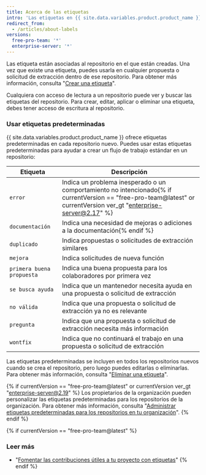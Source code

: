 ```yaml
---
title: Acerca de las etiquetas
intro: 'Las etiquetas en {{ site.data.variables.product.product_name }} te ayudan a organizar y priorizar tu trabajo. Puedes aplicar etiquetas a propuestas y solicitudes de extracción para indicar prioridad, categoría o cualquier otra información que encuentres útil.'
redirect_from:
  - /articles/about-labels
versions:
  free-pro-team: '*'
  enterprise-server: '*'
---
```


Las etiqueta están asociadas al repositorio en el que están creadas. Una vez que existe una etiqueta, puedes usarla en cualquier propuesta o solicitud de extracción dentro de ese repositorio. Para obtener más información, consulta "[Crear una etiqueta](/articles/creating-a-label/)".

Cualquiera con acceso de lectura a un repositorio puede ver y buscar las etiquetas del repositorio. Para crear, editar, aplicar o eliminar una etiqueta, debes tener acceso de escritura al repositorio.

### Usar etiquetas predeterminadas

{{ site.data.variables.product.product_name }} ofrece etiquetas predeterminadas en cada repositorio nuevo. Puedes usar estas etiquetas predeterminadas para ayudar a crear un flujo de trabajo estándar en un repositorio:

| Etiqueta                  | Descripción                                                                                                                      |
| ------------------------- | -------------------------------------------------------------------------------------------------------------------------------- |
| `error`                   | Indica un problema inesperado o un comportamiento no intencionado{% if currentVersion == "free-pro-team@latest" or currentVersion ver_gt "enterprise-server@2.17" %}
| `documentación`           | Indica una necesidad de mejoras o adiciones a la documentación{% endif %}
| `duplicado`               | Indica propuestas o solicitudes de extracción similares                                                                          |
| `mejora`                  | Indica solicitudes de nueva función                                                                                              |
| `primera buena propuesta` | Indica una buena propuesta para los colaboradores por primera vez                                                                |
| `se busca ayuda`          | Indica que un mantenedor necesita ayuda en una propuesta o solicitud de extracción                                               |
| `no válida`               | Indica que una propuesta o solicitud de extracción ya no es relevante                                                            |
| `pregunta`                | Indica que una propuesta o solicitud de extracción necesita más información                                                      |
| `wontfix`                 | Indica que no continuará el trabajo en una propuesta o solicitud de extracción                                                   |

Las etiquetas predeterminadas se incluyen en todos los repositorios nuevos cuando se crea el repositorio, pero luego puedes editarlas o eliminarlas. Para obtener más información, consulta "[Eliminar una etiqueta](/articles/deleting-a-label/)".

{% if currentVersion == "free-pro-team@latest" or currentVersion ver_gt "enterprise-server@2.19" %}
Los propietarios de la organización pueden personalizar las etiquetas predeterminadas para los repositorios de la organización. Para obtener más información, consulta "[Administrar etiquetas predeterminadas para los repositorios en tu organización](/articles/managing-default-labels-for-repositories-in-your-organization)".
{% endif %}

{% if currentVersion == "free-pro-team@latest" %}
### Leer más

- "[Fomentar las contribuciones útiles a tu proyecto con etiquetas](/github/building-a-strong-community/encouraging-helpful-contributions-to-your-project-with-labels)"
{% endif %}
